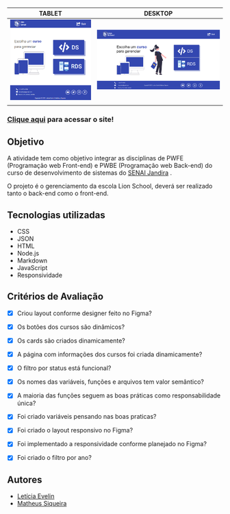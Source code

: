 |      TABLET         |          DESKTOP       |
|:-------------------:|:-----------------------:
|![](./frontend/img/tablet.png)|![](./frontend/img/desktop.png)|
|                     |                        

### [Clique aqui]() para acessar o site!

## Objetivo

A atividade tem como objetivo integrar as disciplinas de PWFE (Programação web Front-end) e PWBE (Programação web Back-end) do curso de desenvolvimento de sistemas do [SENAI Jandira](https://jandira.sp.senai.br/) .

O projeto é o gerenciamento da escola Lion School, deverá ser realizado tanto o back-end como o front-end.


## Tecnologias utilizadas
- CSS
- JSON
- HTML
- Node.js
- Markdown
- JavaScript
- Responsividade

## Critérios de Avaliação
- [x] Criou layout conforme designer feito no Figma?
- [x]  Os botões dos cursos são dinâmicos?
- [x] Os cards são criados dinamicamente?
- [x] A página com informações dos cursos foi criada dinamicamente?
- [x] O filtro por status está funcional?
- [x] Os nomes das variáveis, funções e arquivos tem valor semântico?
- [x] A maioria das funções seguem as boas práticas como responsabilidade única?
- [x] Foi criado variáveis pensando nas boas praticas?
- [x] Foi criado o layout responsivo no Figma?
- [x] Foi implementado a responsividade conforme planejado no Figma?
- [x] Foi criado o filtro por ano?


## Autores
- [Letícia Evelin](https://github.com/leticia-evelin)
- [Matheus Siqueira](https://github.com/Ma7hs)